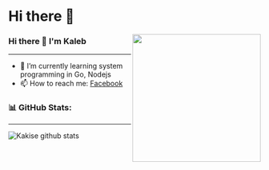 # Hi there 👋

<div align="left">
  <a href="https://api.daily.dev/get?r=omBratteng" target="_blank">
    <img
      width="256"
      align="right"
      src="https://api.daily.dev/devcards/efbc60114ce047e4bf1daa59f724df61.png"
    />
  </a>
</div>


### Hi there 👋 I'm Kaleb
---

- 🌱 I’m currently learning system programming in Go, Nodejs
- 📫 How to reach me: [Facebook](https://fb.com/kien2929) 

### 📊 GitHub Stats:
---
![Kakise github stats](https://github-readme-stats.vercel.app/api?username=kien2929&theme=radical&show_icons=true&count_private=true)
